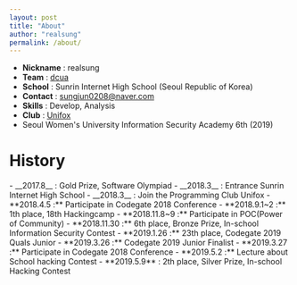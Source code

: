 ```yaml
---
layout: post
title: "About"
author: "realsung"
permalink: /about/
---
```


- __Nickname__ : realsung
- __Team__ : [dcua](https://ctftime.org/team/762)
- __School__ : Sunrin Internet High School (Seoul Republic of Korea)
- __Contact__ : sungjun0208@naver.com
- __Skills__ : Develop, Analysis
- __Club__ : [Unifox](unifox.kr)
- Seoul Women's University Information Security Academy 6th (2019)

<h1>History</h1>
- __2017.8__  : Gold Prize, Software Olympiad
- __2018.3__ : Entrance Sunrin Internet High School
- __2018.3__ :  Join the Programming Club Unifox
- **2018.4.5 :** Participate in Codegate 2018 Conference
- **2018.9.1~2 :** 1th place, 18th Hackingcamp
- **2018.11.8~9 :** Participate in POC(Power of Community)
- **2018.11.30 :** 6th place, Bronze Prize, In-school Information Security Contest
- **2019.1.26 :** 23th place, Codegate 2019 Quals Junior
- **2019.3.26 :** Codegate 2019 Junior Finalist
- **2019.3.27 :** Participate in Codegate 2018 Conference
- **2019.5.2 :** Lecture about School hacking Contest 
- **2019.5.9** : 2th place, Silver Prize, In-school Hacking Contest


